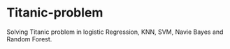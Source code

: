 # Titanic-problem
Solving Titanic problem in logistic Regression, KNN, SVM, Navie Bayes and Random Forest.
